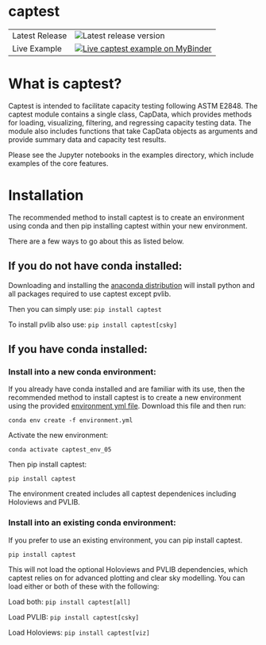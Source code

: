 # captest

<table>

<tr>
  <td>Latest Release</td>
  <td><img src="https://badge.fury.io/py/captest.svg"
           alt="Latest release version" /></td>
</tr>

<tr>
  <td>Live Example</td>
  <td>
    <a href="https://mybinder.org/v2/gh/bt-/pvcaptest/master?filepath=examples%2Fcaptest_example.ipynb">
    <img src="https://mybinder.org/badge.svg"
         alt="Live captest example on MyBinder" />
    </a>
  </td>
</tr>
</table>

# What is captest?
Captest is intended to facilitate capacity testing following ASTM E2848.  The captest module contains a single class, CapData, which provides methods for loading, visualizing, filtering, and regressing capacity testing data.  The module also includes functions that take CapData objects as arguments and provide summary data and capacity test results.

Please see the Jupyter notebooks in the examples directory, which include examples of the core features.  

# Installation
The recommended method to install captest is to create an environment using conda and then pip installing captest within your new environment.

There are a few ways to go about this as listed below.  

## If you do not have conda installed:
Downloading and installing the [anaconda distribution](https://www.anaconda.com/distribution/#download-section) will install python and all packages required to use captest except pvlib.

Then you can simply use:
`pip install captest`

To install pvlib also use:
`pip install captest[csky]`


## If you have conda installed:
### Install into a new conda environment:
If you already have conda installed and are familiar with its use, then the recommended method to install captest is to create a new environment using the provided [environment yml file](https://github.com/bt-/pvcaptest/blob/master/environment.yml).  Download this file and then run:

`conda env create -f environment.yml`

Activate the new environment:

`conda activate captest_env_05`

Then pip install captest:

`pip install captest`

The environment created includes all captest dependenices including Holoviews and PVLIB.

### Install into an existing conda environment:
If you prefer to use an existing environment, you can pip install captest.  

`pip install captest`

This will not load the optional Holoviews and PVLIB dependencies, which 
captest relies on for advanced plotting and clear sky modelling.  You can load either or both of these with the following:

Load both:
`pip install captest[all]`

Load PVLIB:
`pip install captest[csky]`

Load Holoviews:
`pip install captest[viz]`
